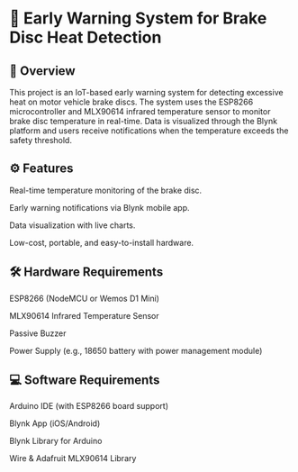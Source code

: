 # 🚗 Early Warning System for Brake Disc Heat Detection 

## 📌 Overview
This project is an IoT-based early warning system for detecting excessive heat on motor vehicle brake discs. The system uses the ESP8266 microcontroller and MLX90614 infrared temperature sensor to monitor brake disc temperature in real-time. Data is visualized through the Blynk platform and users receive notifications when the temperature exceeds the safety threshold.

## ⚙️ Features
Real-time temperature monitoring of the brake disc.

Early warning notifications via Blynk mobile app.

Data visualization with live charts.

Low-cost, portable, and easy-to-install hardware.

## 🛠 Hardware Requirements
ESP8266 (NodeMCU or Wemos D1 Mini)

MLX90614 Infrared Temperature Sensor

Passive Buzzer

Power Supply (e.g., 18650 battery with power management module)

## 💻 Software Requirements
Arduino IDE (with ESP8266 board support)

Blynk App (iOS/Android)

Blynk Library for Arduino

Wire & Adafruit MLX90614 Library
